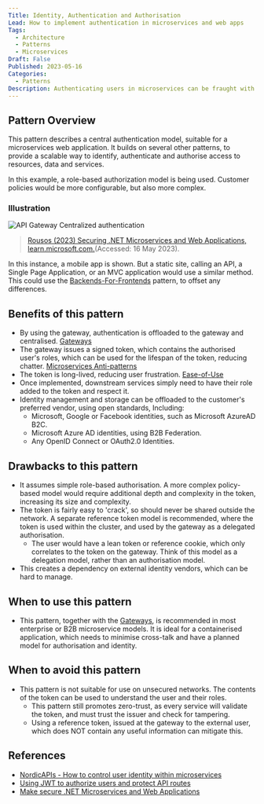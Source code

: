 ```yaml
---
Title: Identity, Authentication and Authorisation
Lead: How to implement authentication in microservices and web apps
Tags:
  - Architecture
  - Patterns
  - Microservices
Draft: False
Published: 2023-05-16
Categories:
  - Patterns
Description: Authenticating users in microservices can be fraught with perils...
---
```


## Pattern Overview

This pattern describes a central authentication model, suitable for a microservices web application. It builds on several other patterns, to provide a scalable way to identify, authenticate and authorise access to resources, data and services.

In this example, a role-based authorization model is being used. Customer policies would be more configurable, but also more complex.

### Illustration

![API Gateway Centralized authentication](https://learn.microsoft.com/en-us/dotnet/architecture/microservices/secure-net-microservices-web-applications/media/index/api-gateway-centralized-authentication.png)
> [Rousos (2023) Securing .NET Microservices and Web Applications, learn.microsoft.com.](https://learn.microsoft.com/en-us/dotnet/architecture/microservices/secure-net-microservices-web-applications/)(Accessed: 16 May 2023).‌

In this instance, a mobile app is shown. But a static site, calling an API, a Single Page Application, or an MVC application would use a similar method. This could use the [Backends-For-Frontends](https://akfpartners.com/growth-blog/backend-for-frontend#:~:text=In%20the%20Backend%20for%20Frontend%20pattern%2C%20a%20service,differ%20from%20a%20traditional%20API%20or%20monolithic%20gateway.) pattern, to offset any differences.

## Benefits of this pattern

* By using the gateway, authentication is offloaded to the gateway and centralised. [Gateways](xref:gateways)
* The gateway issues a signed token, which contains the authorised user's roles, which can be used for the lifespan of the token, reducing chatter. [Microservices Anti-patterns](xref:microservices-anti-patterns)
* The token is long-lived, reducing user frustration. [Ease-of-Use](xref:ease-of-use)
* Once implemented, downstream services simply need to have their role added to the token and respect it.
* Identity management and storage can be offloaded to the customer's preferred vendor, using open standards, Including:
  * Microsoft, Google or Facebook identities, such as Microsoft AzureAD B2C.
  * Microsoft Azure AD identities, using B2B Federation.
  * Any OpenID Connect or OAuth2.0 Identities.

## Drawbacks to this pattern

* It assumes simple role-based authorisation. A more complex policy-based model would require additional depth and complexity in the token, increasing its size and complexity.
* The token is fairly easy to 'crack', so should never be shared outside the network. A separate reference token model is recommended, where the token is used within the cluster, and used by the gateway as a delegated authorisation.
  * The user would have a lean token or reference cookie, which only correlates to the token on the gateway. Think of this model as a delegation model, rather than an authorisation model.
* This creates a dependency on external identity vendors, which can be hard to manage.

## When to use this pattern

* This pattern, together with the [Gateways](xref:gateways), is recommended in most enterprise or B2B microservice models. It is ideal for a containerised application, which needs to minimise cross-talk and have a planned model for authorisation and identity.

## When to avoid this pattern

* This pattern is not suitable for use on unsecured networks. The contents of the token can be used to understand the user and their roles.
  * This pattern still promotes zero-trust, as every service will validate the token, and must trust the issuer and check for tampering.
  * Using a reference token, issued at the gateway to the external user, which does NOT contain any useful information can mitigate this.

## References

* [NordicAPIs - How to control user identity within microservices](https://nordicapis.com/how-to-control-user-identity-within-microservices/)
* [Using JWT to authorize users and protect API routes](https://medium.com/@maison.moa/using-jwt-json-web-tokens-to-authorize-users-and-protect-api-routes-3e04a1453c3e)
* [Make secure .NET Microservices and Web Applications](https://learn.microsoft.com/en-us/dotnet/architecture/microservices/secure-net-microservices-web-applications/)
